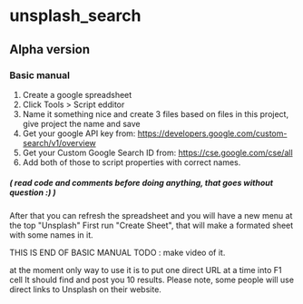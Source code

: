 # unsplash_search

## Alpha version

### Basic manual
1. Create a google spreadsheet
2. Click Tools > Script edditor
3. Name it something nice and create 3 files based on files in this project, give project the name and save
4. Get your google API key from: https://developers.google.com/custom-search/v1/overview
5. Get your Custom Google Search ID from: https://cse.google.com/cse/all
6. Add both of those to script properties with correct names.

##### ( read code and comments before doing anything, that goes without question :) )

After that you can refresh the spreadsheet and you will have a new menu at the top "Unsplash"
First run "Create Sheet", that will make a formated sheet with some names in it.

THIS IS END OF BASIC MANUAL   TODO : make video of it.


at the moment only way to use it is to put one direct URL at a time into F1 cell
It should find and post you 10 results.
Please note, some people will use direct links to Unsplash on their website.
